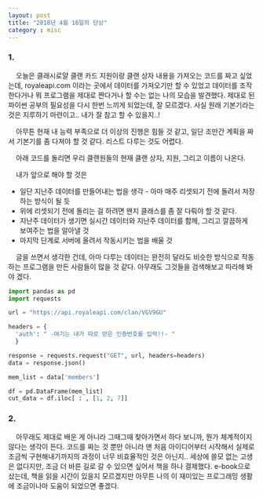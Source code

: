 ```yaml
---
layout: post
title: "2018년 4월 16일의 단상"
category : misc
---
```




### 1.

&nbsp;&nbsp;&nbsp;&nbsp;오늘은 클래시로얄 클랜 카드 지원이랑 클랜 상자 내용을 가져오는 코드를 짜고 싶었는데,
 royaleapi.com 이라는 곳에서 데이터를 가져오기만 할 수 있었고 데이터를 조작한다거나 뭐 프로그램을 제대로 짠다거나
 할 수는 없는 나의 모습을 발견했다. 제대로 된 파이썬 공부의 필요성을 다시 한번 느끼게 되었는데, 잘 모르겠다. 사실 원래 기본기라는 것은 지루하기 마련이고.. 내가 잘 참고 할 수 있을지..!

 &nbsp;&nbsp;&nbsp;&nbsp;아무튼 현재 내 능력 부족으로 더 이상의 진행은 힘들 것 같고, 일단 조만간 계획을 짜서 기본기를 좀 다져야 할 것 같다. 리스트 다루는 것도 어렵다.  

 &nbsp;&nbsp;&nbsp;&nbsp;아래 코드를 돌리면 우리 클랜원들의 현재 클랜 상자, 지원, 그리고 이름이 나온다.

 &nbsp;&nbsp;&nbsp;&nbsp;내가 앞으로 해야 할 것은
  - 일단 지난주 데이터를 만들어내는 법을 생각 - 아마 매주 리셋되기 전에 돌려서 저장하는 방식이 될 듯
  - 위에 리셋되기 전에 돌리는 걸 하려면 왠지 클래스를 좀 잘 다뤄야 할 것 같다.
  - 지난주 데이터가 생기면 실시간 데이터와 지난주 데이터를 함께, 그리고 깔끔하게 보여주는 법을 알아낼 것
  - 마지막 단계로 서버에 올려서 작동시키는 법을 배울 것

&nbsp;&nbsp;&nbsp;&nbsp;글을 쓰면서 생각한 건데, 아마 다루는 데이터는 완전히 달라도 비슷한 방식으로 작동하는 프로그램을 만든 사람들이 많을 것 같다. 아무래도 그것들을 검색해보고 따라해 봐야 겠다.

  ```python
import pandas as pd
import requests

url = "https://api.royaleapi.com/clan/VGV9GU"

headers = {
    'auth': " -여기는 내가 따로 받은 인증번호를 입력!!- "
    }

response = requests.request("GET", url, headers=headers)
data = response.json()

mem_list = data['members']

df = pd.DataFrame(mem_list)
cut_data = df.iloc[ : , [1, 2, 7]]
```

### 2.

&nbsp;&nbsp;&nbsp;&nbsp;아무래도 제대로 배운 게 아니라 그때그때 찾아가면서 하다 보니까, 뭔가 체계적이지
 않다는 생각이 든다. 코드를 짜는 것 뿐만 아니라 맨 처음 아이디어부터 시작해서 실제로 조금씩 구현해내기까지의 과정이 너무 비효율적인 것은 아닌지..
 세상에 쓸모 없는 고생은 없다지만, 조금 더 바른 길로 갈 수 있으면 싶어서 책을 하나 결제했다. e-book으로 샀는데, 책을 읽을 시간이 있을지 모르겠지만
 아무튼 나의 이 재미있는 프로그래밍 생활에 조금이나마 도움이 되었으면 좋겠다.

